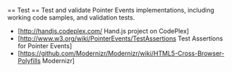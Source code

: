 == Test ==
Test and validate Pointer Events implementations, including working code samples, and validation tests.

* [http://handjs.codeplex.com/ Hand.js project on CodePlex]
* [http://www.w3.org/wiki/PointerEvents/TestAssertions Test Assertions for Pointer Events]
* [https://github.com/Modernizr/Modernizr/wiki/HTML5-Cross-Browser-Polyfills Modernizr]